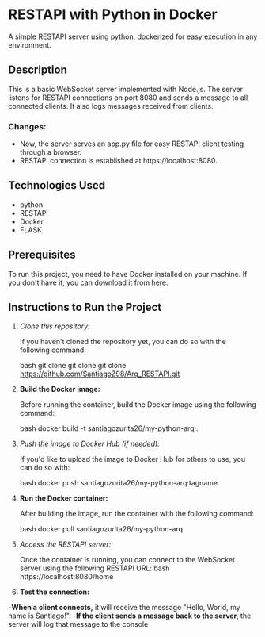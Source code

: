 # RESTAPI with Python in Docker

A simple RESTAPI server using python, dockerized for easy execution in any environment.

## Description

This is a basic WebSocket server implemented with Node.js. The server listens for RESTAPI connections on port 8080 and sends a message to all connected clients. It also logs messages received from clients.

### Changes:
- Now, the server serves an app.py file for easy RESTAPI client testing through a browser.
- RESTAPI connection is established at https://localhost:8080.

## Technologies Used

- python
- RESTAPI
- Docker
- FLASK

## Prerequisites

To run this project, you need to have Docker installed on your machine. If you don't have it, you can download it from [here](https://www.docker.com/products/docker-desktop).

## Instructions to Run the Project

1. *Clone this repository:*

   If you haven't cloned the repository yet, you can do so with the following command:

   bash
   git clone git clone git clone https://github.com/SantiagoZ98/Arq_RESTAPI.git

2. **Build the Docker image:**

   Before running the container, build the Docker image using the following command:

   bash
   docker build -t santiagozurita26/my-python-arq .

3. *Push the image to Docker Hub (if needed):*

   If you'd like to upload the image to Docker Hub for others to use, you can do so with:

   bash
   docker push santiagozurita26/my-python-arq:tagname

4. **Run the Docker container:**

   After building the image, run the container with the following command:

   bash
   docker pull santiagozurita26/my-python-arq

5. *Access the RESTAPI server:*

   Once the container is running, you can connect to the WebSocket server using the following RESTAPI URL:
   bash
   https://localhost:8080/home
   

6. **Test the connection:**

-**When a client connects,** it will receive the message "Hello, World, my name is Santiago!".
-**If the client sends a message back to the server,** the server will log that message to the console

